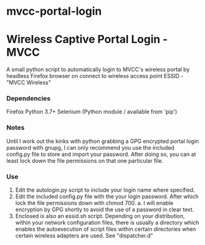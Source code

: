 # mvcc-portal-login

# Wireless Captive Portal Login - MVCC #

A small python script to automatically login to MVCC's wireless portal
by headless Firefox browser on connect to wireless access point ESSID - "MVCC
Wireless"

### Dependencies ###
Firefox
Python 3.7+
Selenium (Python module / available from 'pip')

### Notes ###
Until I work out the kinks with python grabbing a GPG encrypted portal login
password with gnupg, I can only recommend you use the included config.py file
to store and import your password. After doing so, you can at least lock down
the file permissions on that one particular file.

### Use ###
   1. Edit the autologin.py script to include your login name where specified.
   2. Edit the included config.py file with the your login password. After
      which lock the file permissions down with chmod 700.
         a. I will enable encryption by GPG shortly to avoid the use of a password
      in clear text.
   3. Enclosed is also an essid.sh script. Depending on your distribution,
      within your network configuration files, there is usually a directory
      which enables the autoexecution of script files within certain
      directories when certain wireless adapters are used. See "dispatcher.d"

